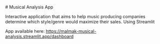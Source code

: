# Musical Analysis App

Interactive application that aims to help music producing companies determine which style/genre would maximize their sales.
Using Streamlit

App available here:
https://malmak-musical-analysis.streamlit.app/dashboard